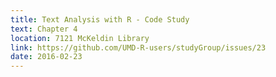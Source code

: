 ```yaml
---
title: Text Analysis with R - Code Study
text: Chapter 4
location: 7121 McKeldin Library 
link: https://github.com/UMD-R-users/studyGroup/issues/23
date: 2016-02-23
---
```

